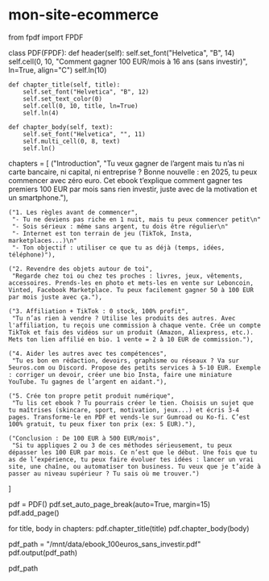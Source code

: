 # mon-site-ecommerce
from fpdf import FPDF

class PDF(FPDF):
    def header(self):
        self.set_font("Helvetica", "B", 14)
        self.cell(0, 10, "Comment gagner 100 EUR/mois à 16 ans (sans investir)", ln=True, align="C")
        self.ln(10)

    def chapter_title(self, title):
        self.set_font("Helvetica", "B", 12)
        self.set_text_color(0)
        self.cell(0, 10, title, ln=True)
        self.ln(4)

    def chapter_body(self, text):
        self.set_font("Helvetica", "", 11)
        self.multi_cell(0, 8, text)
        self.ln()

chapters = [
    ("Introduction", 
     "Tu veux gagner de l’argent mais tu n’as ni carte bancaire, ni capital, ni entreprise ? Bonne nouvelle : en 2025, tu peux commencer avec zéro euro. Cet ebook t’explique comment gagner tes premiers 100 EUR par mois sans rien investir, juste avec de la motivation et un smartphone."),
    
    ("1. Les règles avant de commencer",
     "- Tu ne deviens pas riche en 1 nuit, mais tu peux commencer petit\n"
     "- Sois sérieux : même sans argent, tu dois être régulier\n"
     "- Internet est ton terrain de jeu (TikTok, Insta, marketplaces...)\n"
     "- Ton objectif : utiliser ce que tu as déjà (temps, idées, téléphone)"),
    
    ("2. Revendre des objets autour de toi",
     "Regarde chez toi ou chez tes proches : livres, jeux, vêtements, accessoires. Prends-les en photo et mets-les en vente sur Leboncoin, Vinted, Facebook Marketplace. Tu peux facilement gagner 50 à 100 EUR par mois juste avec ça."),
    
    ("3. Affiliation + TikTok : 0 stock, 100% profit",
     "Tu n’as rien à vendre ? Utilise les produits des autres. Avec l'affiliation, tu reçois une commission à chaque vente. Crée un compte TikTok et fais des vidéos sur un produit (Amazon, Aliexpress, etc.). Mets ton lien affilié en bio. 1 vente = 2 à 10 EUR de commission."),
    
    ("4. Aider les autres avec tes compétences",
     "Tu es bon en rédaction, devoirs, graphisme ou réseaux ? Va sur 5euros.com ou Discord. Propose des petits services à 5-10 EUR. Exemple : corriger un devoir, créer une bio Insta, faire une miniature YouTube. Tu gagnes de l’argent en aidant."),
    
    ("5. Crée ton propre petit produit numérique",
     "Tu lis cet ebook ? Tu pourrais créer le tien. Choisis un sujet que tu maîtrises (skincare, sport, motivation, jeux...) et écris 3-4 pages. Transforme-le en PDF et vends-le sur Gumroad ou Ko-fi. C’est 100% gratuit, tu peux fixer ton prix (ex: 5 EUR)."),
    
    ("Conclusion : De 100 EUR à 500 EUR/mois",
     "Si tu appliques 2 ou 3 de ces méthodes sérieusement, tu peux dépasser les 100 EUR par mois. Ce n’est que le début. Une fois que tu as de l’expérience, tu peux faire évoluer tes idées : lancer un vrai site, une chaîne, ou automatiser ton business. Tu veux que je t’aide à passer au niveau supérieur ? Tu sais où me trouver.")
]

pdf = PDF()
pdf.set_auto_page_break(auto=True, margin=15)
pdf.add_page()

for title, body in chapters:
    pdf.chapter_title(title)
    pdf.chapter_body(body)

pdf_path = "/mnt/data/ebook_100euros_sans_investir.pdf"
pdf.output(pdf_path)

pdf_path
